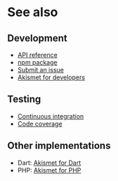 # See also

## Development
- [API reference](https://api.belin.io/akismet.js)
- [npm package](https://www.npmjs.com/package/@cedx/akismet)
- [Submit an issue](https://git.belin.io/cedx/akismet.js/issues)
- [Akismet for developers](https://akismet.com/development/api)

## Testing
- [Continuous integration](https://github.com/cedx/akismet.js/actions)
- [Code coverage](https://coveralls.io/github/cedx/akismet.js)

## Other implementations
- Dart: [Akismet for Dart](https://docs.belin.io/akismet.dart)
- PHP: [Akismet for PHP](https://docs.belin.io/akismet.php)
